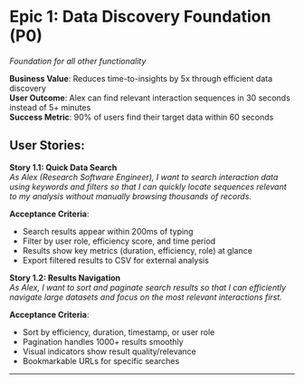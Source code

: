 # Epic 1: Data Discovery Foundation (P0)

_Foundation for all other functionality_

**Business Value**: Reduces time-to-insights by 5x through efficient data discovery  
**User Outcome**: Alex can find relevant interaction sequences in 30 seconds instead of 5+ minutes  
**Success Metric**: 90% of users find their target data within 60 seconds

## User Stories:

**Story 1.1: Quick Data Search**  
_As Alex (Research Software Engineer), I want to search interaction data using keywords and filters so that I can quickly locate sequences relevant to my analysis without manually browsing thousands of records._

**Acceptance Criteria**:

- Search results appear within 200ms of typing
- Filter by user role, efficiency score, and time period
- Results show key metrics (duration, efficiency, role) at glance
- Export filtered results to CSV for external analysis

**Story 1.2: Results Navigation**  
_As Alex, I want to sort and paginate search results so that I can efficiently navigate large datasets and focus on the most relevant interactions first._

**Acceptance Criteria**:

- Sort by efficiency, duration, timestamp, or user role
- Pagination handles 1000+ results smoothly
- Visual indicators show result quality/relevance
- Bookmarkable URLs for specific searches

---

